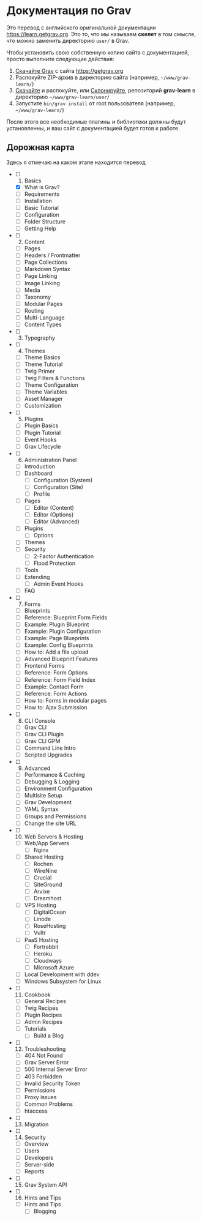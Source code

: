 # Документация по Grav

Это перевод с английского оригинальной документации https://learn.getgrav.org. Это то, что мы называем **скелет** в том смысле, что можно заменить директорию `user/` в Grav.

Чтобы установить свою собственную копию сайта с документацией, просто выполните следующие действия:

1. [Скачайте Grav](http://getgrav.org/downloads) с сайта https://getgrav.org
2. Распокуйте ZIP-архив в директорию сайта (например, `~/www/grav-learn/`)
3. [Скачайте](https://github.com/getgrav/grav-learn/archive/develop.zip) и распокуйте, или [Склонируйте](https://github.com/getgrav/grav-learn.git), репозиторий **grav-learn** в директорию `~/www/grav-learn/user/`
4. Запустите `bin/grav install` от root пользователя (например, `~/www/grav-learn/`)

После этого все необходимые плагины и библиотеки должны будут установленны, и ваш сайт с документацией будет готов к работе.


## Дорожная карта 

Здесь я отмечаю на каком этапе находится перевод

- [ ] 1. Basics
    - [x] What is Grav?
    - [ ] Requirements
    - [ ] Installation
    - [ ] Basic Tutorial
    - [ ] Configuration
    - [ ] Folder Structure
    - [ ] Getting Help
- [ ] 2. Content
    - [ ] Pages
    - [ ] Headers / Frontmatter
    - [ ] Page Collections
    - [ ] Markdown Syntax
    - [ ] Page Linking
    - [ ] Image Linking
    - [ ] Media
    - [ ] Taxonomy
    - [ ] Modular Pages
    - [ ] Routing
    - [ ] Multi-Language
    - [ ] Content Types
- [ ] 3. Typography
- [ ] 4. Themes
    - [ ] Theme Basics
    - [ ] Theme Tutorial
    - [ ] Twig Primer
    - [ ] Twig Filters & Functions
    - [ ] Theme Configuration
    - [ ] Theme Variables
    - [ ] Asset Manager
    - [ ] Customization
- [ ] 5. Plugins
    - [ ] Plugin Basics
    - [ ] Plugin Tutorial
    - [ ] Event Hooks
    - [ ] Grav Lifecycle
- [ ] 6. Administration Panel
    - [ ] Introduction
    - [ ] Dashboard
        - [ ] Configuration (System)
        - [ ] Configuration (Site)
        - [ ] Profile
    - [ ] Pages
        - [ ] Editor (Content)
        - [ ] Editor (Options)
        - [ ] Editor (Advanced)
    - [ ] Plugins
        - [ ] Options
    - [ ] Themes
    - [ ] Security
        - [ ] 2-Factor Authentication
        - [ ] Flood Protection
    - [ ] Tools
    - [ ] Extending
        - [ ] Admin Event Hooks
    - [ ] FAQ
- [ ] 7. Forms
    - [ ] Blueprints
    - [ ] Reference: Blueprint Form Fields
    - [ ] Example: Plugin Blueprint
    - [ ] Example: Plugin Configuration
    - [ ] Example: Page Blueprints
    - [ ] Example: Config Blueprints
    - [ ] How to: Add a file upload
    - [ ] Advanced Blueprint Features
    - [ ] Frontend Forms
    - [ ] Reference: Form Options
    - [ ] Reference: Form Field Index
    - [ ] Example: Contact Form
    - [ ] Reference: Form Actions
    - [ ] How to: Forms in modular pages
    - [ ] How to: Ajax Submission
- [ ] 8. CLI Console
    - [ ] Grav CLI
    - [ ] Grav CLI Plugin
    - [ ] Grav CLI GPM
    - [ ] Command Line Intro
    - [ ] Scripted Upgrades
- [ ] 9. Advanced
    - [ ] Performance & Caching
    - [ ] Debugging & Logging
    - [ ] Environment Configuration
    - [ ] Multisite Setup
    - [ ] Grav Development
    - [ ] YAML Syntax
    - [ ] Groups and Permissions
    - [ ] Change the site URL
- [ ] 10. Web Servers & Hosting
    - [ ] Web/App Servers
        - [ ] Nginx
    - [ ] Shared Hosting
        - [ ] Rochen
        - [ ] WireNine
        - [ ] Crucial
        - [ ] SiteGround
        - [ ] Arvixe
        - [ ] Dreamhost
    - [ ] VPS Hosting
        - [ ] DigitalOcean
        - [ ] Linode
        - [ ] RoseHosting
        - [ ] Vultr
    - [ ] PaaS Hosting
        - [ ] Fortrabbit
        - [ ] Heroku
        - [ ] Cloudways
        - [ ] Microsoft Azure
    - [ ] Local Development with ddev
    - [ ] Windows Subsystem for Linux
- [ ] 11. Cookbook
    - [ ] General Recipes
    - [ ] Twig Recipes
    - [ ] Plugin Recipes
    - [ ] Admin Recipes
    - [ ] Tutorials
        - [ ] Build a Blog
- [ ] 12. Troubleshooting
    - [ ] 404 Not Found
    - [ ] Grav Server Error
    - [ ] 500 Internal Server Error
    - [ ] 403 Forbidden
    - [ ] Invalid Security Token
    - [ ] Permissions
    - [ ] Proxy issues
    - [ ] Common Problems
    - [ ] htaccess
- [ ] 13. Migration
- [ ] 14. Security
    - [ ] Overview
    - [ ] Users
    - [ ] Developers
    - [ ] Server-side
    - [ ] Reports
- [ ] 15. Grav System API
- [ ] 16. Hints and Tips
    - [ ] Hints and Tips
        - [ ] Blogging
